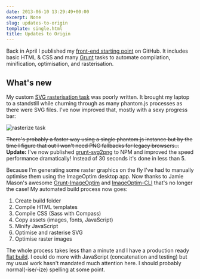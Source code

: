 ```yaml
---
date: 2013-06-10 13:29:49+00:00
excerpt: None
slug: updates-to-origin
template: single.html
title: Updates to Origin
---
```


Back in April I published my [front-end starting point](/2013/04/30/origin/) on GitHub. It includes basic HTML & CSS and many [Grunt](http://gruntjs.com/) tasks to automate compilation, minification, optimisation, and rasterisation.

## What's new

My custom [SVG rasterisation task](https://github.com/dbushell/dbushell-Origin/blob/master/tasks/rasterize.js) was poorly written. It brought my laptop to a standstill while churning through as many phantom.js processes as there were SVG files. I've now improved that, mostly with a sexy progress bar:

![rasterize task](/images/2013/06/rasterize.png)

<del>There's probably a faster way using a single phantom.js instance but by the time I figure that out I won't need PNG fallbacks for legacy browsers…</del> **Update:** I've now published [grunt-svg2png](https://npmjs.org/package/grunt-svg2png) to NPM and improved the speed performance dramatically! Instead of 30 seconds it's done in less than 5.

Because I'm generating some raster graphics on the fly I've had to manually optimise them using the ImageOptim desktop app. Now thanks to Jamie Mason's awesome [Grunt-ImageOptim](https://github.com/JamieMason/grunt-imageoptim) and [ImageOptim-CLI](https://github.com/JamieMason/ImageOptim-CLI) that's no longer the case! My automated build process now goes:


1. Create build folder
2. Compile HTML templates
3. Compile CSS (Sass with Compass)
4. Copy assets (images, fonts, JavaScript)
5. Minify JavaScript
6. Optimise and rasterise SVG
7. Optimise raster images


The whole process takes less than a minute and I have a production ready [flat build](/2013/04/05/the-flat-build-2/). I could do more with JavaScript (concatenation and testing) but my usual work hasn't mandated much attention here. I should probably normal(-ise/-ize) spelling at some point.

